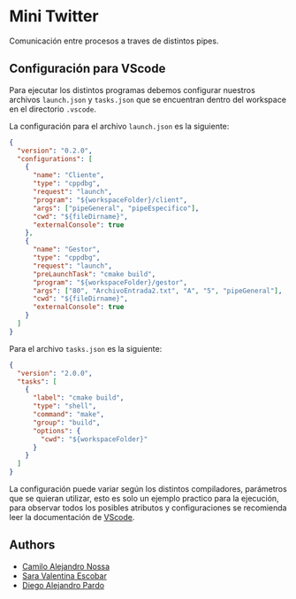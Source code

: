 
# Mini Twitter

Comunicación entre procesos a traves de distintos pipes.

## Configuración para VScode

Para ejecutar los distintos programas debemos configurar nuestros archivos `launch.json` y `tasks.json`
que se encuentran dentro del workspace en el directorio `.vscode`.

La configuración para el archivo `launch.json` es la siguiente:

```json
{
  "version": "0.2.0",
  "configurations": [
    {
      "name": "Cliente",
      "type": "cppdbg",
      "request": "launch",
      "program": "${workspaceFolder}/client",
      "args": ["pipeGeneral", "pipeEspecifico"],
      "cwd": "${fileDirname}",
      "externalConsole": true
    },
    {
      "name": "Gestor",
      "type": "cppdbg",
      "request": "launch",
      "preLaunchTask": "cmake build",
      "program": "${workspaceFolder}/gestor",
      "args": ["80", "ArchivoEntrada2.txt", "A", "5", "pipeGeneral"],
      "cwd": "${fileDirname}",
      "externalConsole": true
    }
  ]
}
```
Para el archivo `tasks.json` es la siguiente:
```json
{
  "version": "2.0.0",
  "tasks": [
    {
      "label": "cmake build",
      "type": "shell",
      "command": "make",
      "group": "build",
      "options": {
        "cwd": "${workspaceFolder}"
      }
    }
  ]
}

```

La configuración puede variar según los distintos compiladores, parámetros 
que se quieran utilizar, esto es solo un ejemplo practico para la ejecución, para 
observar todos los posibles atributos y configuraciones se recomienda leer la documentación
de [VScode](https://code.visualstudio.com/docs/editor/debugging).
## Authors

- [Camilo Alejandro Nossa](https://github.com/alejandronoss1017)
- [Sara Valentina Escobar](https://github.com/ValEscoSierra)
- [Diego Alejandro Pardo](https://github.com/DiegoPardoMontero)

